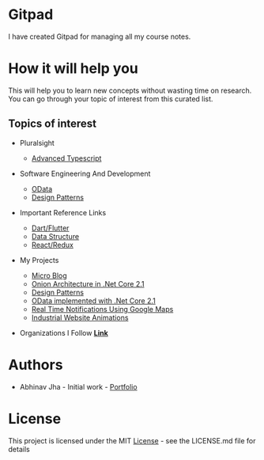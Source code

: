 # Gitpad
I have created Gitpad for managing all my course notes.

# How it will help you
This will help you to learn new concepts without wasting time on research. You can go through your topic of interest from this curated list.

## Topics of interest
- Pluralsight
  - [Advanced Typescript][1]

- Software Engineering And Development
  - [OData][2]
  - [Design Patterns][3]

- Important Reference Links
  - [Dart/Flutter][4]
  - [Data Structure][12]
  - [React/Redux][13]

- My Projects
  - [Micro Blog][5]
  - [Onion Architecture in .Net Core 2.1][6]
  - [Design Patterns][7]
  - [OData implemented with .Net Core 2.1][8]
  - [Real Time Notifications Using Google Maps][9]
  - [Industrial Website Animations][10]

- Organizations I Follow [**Link**][11]

# Authors
- Abhinav Jha - Initial work - [Portfolio](https://github.com/abhinav2127)

# License
This project is licensed under the MIT [License](LICENSE) - see the LICENSE.md file for details


<!-- Links and Images -->
[1]: Pluralsight_Advanced_Typescript/README.md
[2]: OData/README.md
[3]: designpatterns/README.md
[4]: reflinks/dart.md
[11]: explorer/git_organizations.md
[12]: https://docs.google.com/spreadsheets/d/1aA7rAQBEJye54LAxaXm2IvODjD0_mRP3_jKdzWp81Uc/edit#gid=1386834576
[13]: reflinks/react.md

<!-- Project and repositories -->
[5]: https://github.com/abhinav2127/Microblog
[6]: https://github.com/abhinav2127/Onion-Architecture-dotNet
[7]: https://github.com/abhinav2127/DesignPatterns
[8]: https://github.com/abhinav2127/OData
[9]: https://github.com/abhinav2127/MapNotificationModule
[10]: https://github.com/abhinav2127/IndustrialWebsiteAnimationKit


